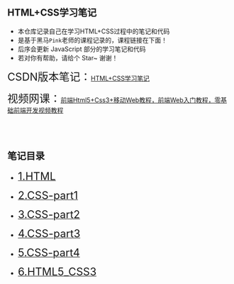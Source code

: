 ## HTML+CSS学习笔记

+ 本仓库记录自己在学习HTML+CSS过程中的笔记和代码
+ 是基于黑马`Pink`老师的课程记录的，课程链接在下面！
+ 后序会更新 JavaScript 部分的学习笔记和代码
+ 若对你有帮助，请给个 Star~ 谢谢！



<font size=5>CSDN版本笔记：</font>[HTML+CSS学习笔记](https://blog.csdn.net/weixin_51190277/article/details/121090596?spm=1001.2014.3001.5501)

<font size=5>视频网课：</font>[前端Html5+Css3+移动Web教程，前端Web入门教程，零基础前端开发视频教程](https://www.bilibili.com/video/BV1pE411q7FU?spm_id_from=333.999.0.0)



<br></br>

## 笔记目录

+ [<font size=5>1.HTML</font>](./notes/1.HTML.md)

+ [<font size=5>2.CSS-part1</font>](./notes/2.CSS-part1.md)

+ [<font size=5>3.CSS-part2</font>](./notes/3.CSS-part2.md)

+ [<font size=5>4.CSS-part3</font>](./notes/4.CSS-part3.md)
+ [<font size=5>5.CSS-part4</font>](./notes/5.CSS-part4.md)
+ [<font size=5>6.HTML5_CSS3</font>](./notes/6.HTML5_CSS3.md)

